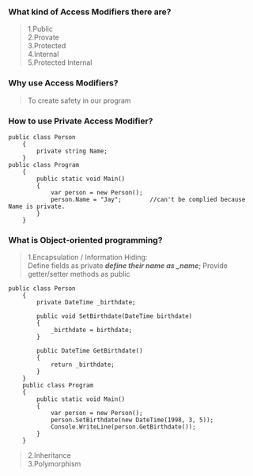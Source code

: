### What kind of Access Modifiers there are?
>1.Public  
>2.Provate  
>3.Protected  
>4.Internal  
>5.Protected Internal  

### Why use Access Modifiers?
>To create safety in our program  

### How to use Private Access Modifier?
```
public class Person
    {
        private string Name;
    }
public class Program
    {
        public static void Main()
        {
            var person = new Person();
            person.Name = "Jay";        //can't be complied because Name is private.
        }
    }
```

### What is Object-oriented programming?
>1.Encapsulation / Information Hiding:  
>Define fields as private ***define their name as _name***; Provide getter/setter methods as public
```
public class Person
    {
        private DateTime _birthdate;

        public void SetBirthdate(DateTime birthdate)
        {
            _birthdate = birthdate;
        }

        public DateTime GetBirthdate()
        {
            return _birthdate;
        }
    }
    public class Program
    {
        public static void Main()
        {
            var person = new Person();
            person.SetBirthdate(new DateTime(1998, 3, 5));
            Console.WriteLine(person.GetBirthdate());
        }
    }
```
>2.Inheritance  
>3.Polymorphism  

